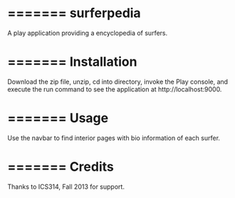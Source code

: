 =======
surferpedia
===========

A play application providing a encyclopedia of surfers.

=======
Installation
===========

Download the zip file, unzip, cd into directory, invoke the Play console, and execute the run command to see the application at http://localhost:9000.

=======
Usage 
===========

Use the navbar to find interior pages with bio information of each surfer.

=======
Credits
===========
Thanks to ICS314, Fall 2013 for support.

